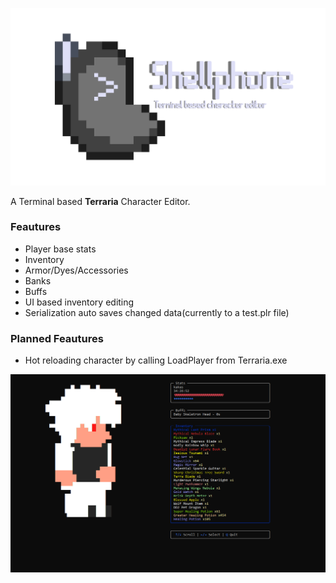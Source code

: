 ![Shellphone](banner.png)

A Terminal based **Terraria** Character Editor.

### Feautures
- Player base stats
- Inventory
- Armor/Dyes/Accessories
- Banks
- Buffs
- UI based inventory editing
- Serialization auto saves changed data(currently to a test.plr file)

### Planned Feautures
- Hot reloading character by calling LoadPlayer from Terraria.exe

![Screenshot](image.png)